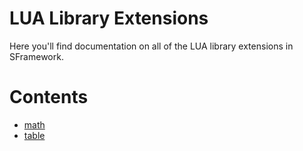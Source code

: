 # LUA Library Extensions
Here you'll find documentation on all of the LUA library extensions in SFramework.

# Contents
- [math](math.md)
- [table](table.md)
